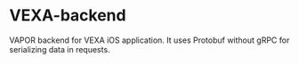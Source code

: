 # VEXA-backend

VAPOR backend for VEXA iOS application. It uses Protobuf without gRPC for serializing data in requests.
